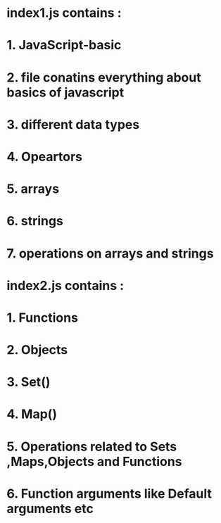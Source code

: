 #    index1.js  contains :
# 1. JavaScript-basic
# 2. file conatins everything about basics of javascript 
# 3. different data types
# 4. Opeartors
# 5. arrays
# 6. strings
# 7. operations on arrays and strings

# index2.js contains :
# 1. Functions 
# 2. Objects
# 3. Set()
# 4. Map()
# 5. Operations related to Sets ,Maps,Objects and Functions 
# 6. Function arguments like Default arguments etc 
